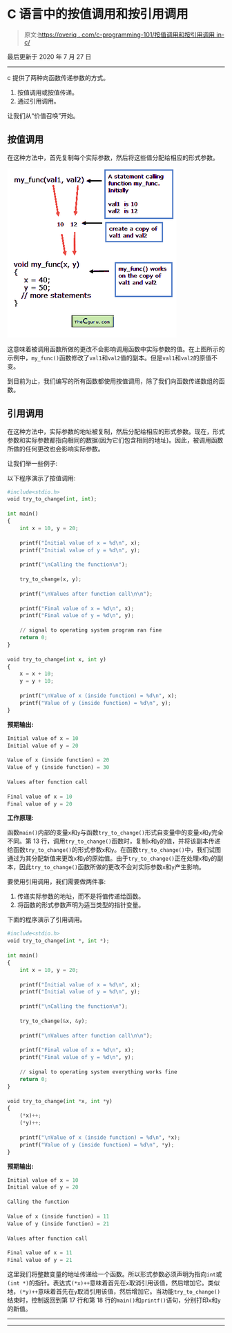 # C 语言中的按值调用和按引用调用

> 原文:[https://overiq . com/c-programming-101/按值调用和按引用调用 in-c/](https://overiq.com/c-programming-101/call-by-value-and-call-by-reference-in-c/)

最后更新于 2020 年 7 月 27 日

* * *

c 提供了两种向函数传递参数的方式。

1.  按值调用或按值传递。
2.  通过引用调用。

让我们从“价值召唤”开始。

## 按值调用

在这种方法中，首先复制每个实际参数，然后将这些值分配给相应的形式参数。

![](img/3ad84d19b057914881314f4d3d51c0ef.png)

这意味着被调用函数所做的更改不会影响调用函数中实际参数的值。在上图所示的示例中，`my_func()`函数修改了`val1`和`val2`值的副本。但是`val1`和`val2`的原值不变。

到目前为止，我们编写的所有函数都使用按值调用，除了我们向函数传递数组的函数。

## 引用调用

在这种方法中，实际参数的地址被复制，然后分配给相应的形式参数。现在，形式参数和实际参数都指向相同的数据(因为它们包含相同的地址)。因此，被调用函数所做的任何更改也会影响实际参数。

让我们举一些例子:

以下程序演示了按值调用:

```py
#include<stdio.h>
void try_to_change(int, int);

int main()
{
    int x = 10, y = 20;

    printf("Initial value of x = %d\n", x);
    printf("Initial value of y = %d\n", y);

    printf("\nCalling the function\n");

    try_to_change(x, y);

    printf("\nValues after function call\n\n");

    printf("Final value of x = %d\n", x);
    printf("Final value of y = %d\n", y);

    // signal to operating system program ran fine
    return 0;
}

void try_to_change(int x, int y)
{
    x = x + 10;
    y = y + 10;

    printf("\nValue of x (inside function) = %d\n", x);
    printf("Value of y (inside function) = %d\n", y);
}

```

**预期输出:**

```py
Initial value of x = 10
Initial value of y = 20

Value of x (inside function) = 20
Value of y (inside function) = 30

Values after function call

Final value of x = 10
Final value of y = 20

```

**工作原理:**

函数`main()`内部的变量`x`和`y`与函数`try_to_change()`形式自变量中的变量`x`和`y`完全不同。第 13 行，调用`try_to_change()`函数时，复制`x`和`y`的值，并将该副本传递给函数`try_to_change()`的形式参数`x`和`y`。在函数`try_to_change()`中，我们试图通过为其分配新值来更改`x`和`y`的原始值。由于`try_to_change()`正在处理`x`和`y`的副本，因此`try_to_change()`函数所做的更改不会对实际参数`x`和`y`产生影响。

要使用引用调用，我们需要做两件事:

1.  传递实际参数的地址，而不是将值传递给函数。
2.  将函数的形式参数声明为适当类型的指针变量。

下面的程序演示了引用调用。

```py
#include<stdio.h>
void try_to_change(int *, int *);

int main()
{
    int x = 10, y = 20;

    printf("Initial value of x = %d\n", x);
    printf("Initial value of y = %d\n", y);

    printf("\nCalling the function\n");

    try_to_change(&x, &y);

    printf("\nValues after function call\n\n");

    printf("Final value of x = %d\n", x);
    printf("Final value of y = %d\n", y);

    // signal to operating system everything works fine
    return 0;
}

void try_to_change(int *x, int *y)
{
    (*x)++;
    (*y)++;

    printf("\nValue of x (inside function) = %d\n", *x);
    printf("Value of y (inside function) = %d\n", *y);
}

```

**预期输出:**

```py
Initial value of x = 10
Initial value of y = 20

Calling the function

Value of x (inside function) = 11
Value of y (inside function) = 21

Values after function call

Final value of x = 11
Final value of y = 21

```

这里我们将整数变量的地址传递给一个函数。所以形式参数必须声明为指向`int`或`(int *)`的指针。表达式`(*x)++`意味着首先在`x`取消引用该值，然后增加它。类似地，`(*y)++`意味着首先在`y`取消引用该值，然后增加它。当功能`try_to_change()`结束时，控制返回到第 17 行和第 18 行的`main()`和`printf()`语句，分别打印`x`和`y`的新值。

* * *

* * *